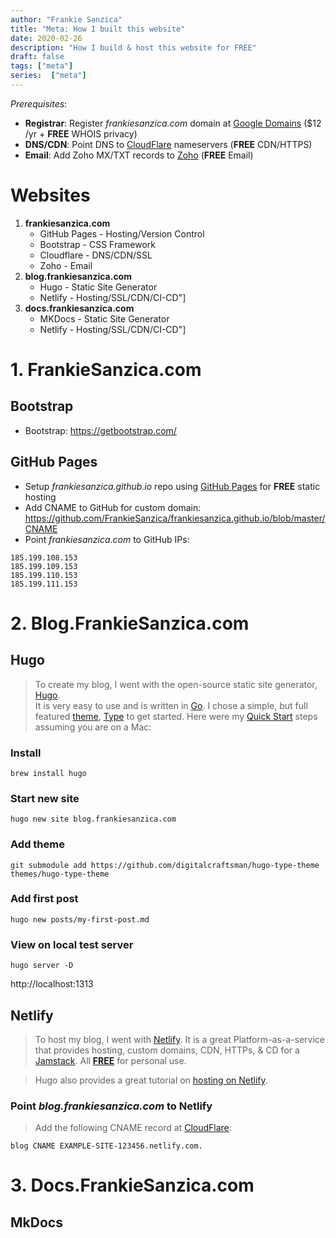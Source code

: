 ```yaml
---
author: "Frankie Sanzica"
title: "Meta: How I built this website"
date: 2020-02-26
description: "How I build & host this website for FREE"
draft: false
tags: ["meta"]
series:  ["meta"]
---
```


*Prerequisites*:

* **Registrar**: Register *frankiesanzica.com* domain at [Google Domains](https://domains.google.com) ($12 /yr + **FREE** WHOIS privacy)
* **DNS/CDN**: Point DNS to [CloudFlare](https://cloudflare.com) nameservers (**FREE** CDN/HTTPS)
* **Email**: Add Zoho MX/TXT records to [Zoho](https://www.zoho.com/mail/) (**FREE** Email)

# Websites

1. **frankiesanzica.com**
    * GitHub Pages - Hosting/Version Control
    * Bootstrap - CSS Framework
    * Cloudflare - DNS/CDN/SSL
    * Zoho - Email
2. **blog.frankiesanzica.com**
    * Hugo - Static Site Generator
    * Netlify - Hosting/SSL/CDN/CI-CD"]
3. **docs.frankiesanzica.com**
    * MKDocs - Static Site Generator
    * Netlify - Hosting/SSL/CDN/CI-CD"]

# 1. FrankieSanzica.com 

## Bootstrap

* Bootstrap: https://getbootstrap.com/

##  GitHub Pages

* Setup *frankiesanzica.github.io* repo using [GitHub Pages](https://pages.github.com/) for **FREE** static hosting
* Add CNAME to GitHub for custom domain: https://github.com/FrankieSanzica/frankiesanzica.github.io/blob/master/CNAME
* Point *frankiesanzica.com* to GitHub IPs:

```
185.199.108.153
185.199.109.153
185.199.110.153
185.199.111.153
```

# 2. Blog.FrankieSanzica.com

## Hugo

> To create my blog, I went with the open-source static site generator, [Hugo](https://gohugo.io/).  
> It is very easy to use and is written in [Go](https://golang.org/).
> I chose a simple, but full featured [theme](https://themes.gohugo.io/), [Type](https://themes.gohugo.io/type/) to get started.
> Here were my [Quick Start](https://gohugo.io/getting-started/quick-start/) steps assuming you are on a Mac:

### Install

```
brew install hugo
```

### Start new site

```
hugo new site blog.frankiesanzica.com
```

### Add theme

```
git submodule add https://github.com/digitalcraftsman/hugo-type-theme themes/hugo-type-theme
```

### Add first post

```
hugo new posts/my-first-post.md
```

### View on local test server

```
hugo server -D
```

http://localhost:1313

## Netlify

> To host my blog, I went with [Netlify](https://www.netlify.com/).  It is a great Platform-as-a-service that provides hosting, custom domains, CDN, HTTPs, & CD for a [Jamstack](https://jamstack.org).  All [**FREE**](https://www.netlify.com/pricing/) for personal use.

> Hugo also provides a great tutorial on [hosting on Netlify](https://gohugo.io/hosting-and-deployment/hosting-on-netlify/).

### Point *blog.frankiesanzica.com* to Netlify

> Add the following CNAME record at [CloudFlare](http://cloudflare.com/):

```
blog CNAME EXAMPLE-SITE-123456.netlify.com.
```

# 3. Docs.FrankieSanzica.com 

## MkDocs
